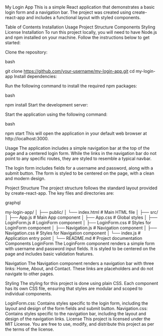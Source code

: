My Login App
This is a simple React application that demonstrates a basic login form and a navigation bar. The project was created using create-react-app and includes a functional layout with styled components.

Table of Contents
Installation
Usage
Project Structure
Components
Styling
License
Installation
To run this project locally, you will need to have Node.js and npm installed on your machine. Follow the instructions below to get started:

Clone the repository:

bash

git clone https://github.com/your-username/my-login-app.git
cd my-login-app
Install dependencies:

Run the following command to install the required npm packages:

bash

npm install
Start the development server:

Start the application using the following command:

bash

npm start
This will open the application in your default web browser at http://localhost:3000.

Usage
The application includes a simple navigation bar at the top of the page and a centered login form. While the links in the navigation bar do not point to any specific routes, they are styled to resemble a typical navbar.

The login form includes fields for a username and password, along with a submit button. The form is styled to be centered on the page, with a clean and modern design.

Project Structure
The project structure follows the standard layout provided by create-react-app. The key files and directories are:

graphql

my-login-app/
│
├── public/
│   └── index.html         # Main HTML file
│
├── src/
│   ├── App.js             # Main App component
│   ├── App.css            # Global styles
│   ├── LoginForm.js       # LoginForm component
│   ├── LoginForm.css      # Styles for LoginForm component
│   ├── Navigation.js      # Navigation component
│   ├── Navigation.css     # Styles for Navigation component
│   └── index.js           # Application entry point
│
└── README.md              # Project documentation
Components
LoginForm
The LoginForm component renders a simple form with username and password input fields. It is styled to be centered on the page and includes basic validation features.

Navigation
The Navigation component renders a navigation bar with three links: Home, About, and Contact. These links are placeholders and do not navigate to other pages.

Styling
The styling for this project is done using plain CSS. Each component has its own CSS file, ensuring that styles are modular and scoped to individual components.

LoginForm.css: Contains styles specific to the login form, including the layout and design of the form fields and submit button.
Navigation.css: Contains styles specific to the navigation bar, including the layout and design of the navigation links.
License
This project is licensed under the MIT License. You are free to use, modify, and distribute this project as per the terms of the license.

